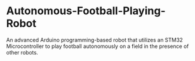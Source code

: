 # Autonomous-Football-Playing-Robot
An advanced Arduino programming-based robot that utilizes an STM32 Microcontroller to play football autonomously on a field in the presence of other robots.
